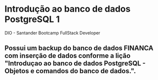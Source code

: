# Introdução ao banco de dados PostgreSQL 1
 DIO - Santander Bootcamp FullStack Developer
 
 ## Possui um backup do banco de dados **FINANCA** com inserção de dados conforme a lição **"Introduçao ao banco de dados PostgreSQL - Objetos e comandos do banco de dados."**.
